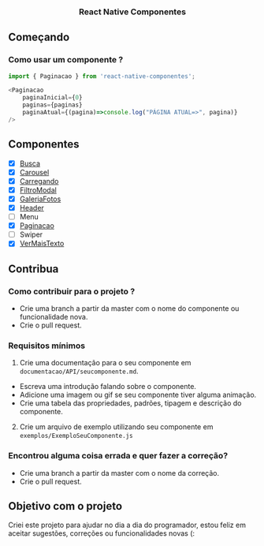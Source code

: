 <h3 align="center">React Native Componentes</p> 

## Começando

### Como usar um componente ?

```js
import { Paginacao } from 'react-native-componentes';

<Paginacao
    paginaInicial={0}
    paginas={paginas}
    paginaAtual={(pagina)=>console.log("PÁGINA ATUAL=>", pagina)}
/>
```

## Componentes 

- [x] [Busca](https://github.com/vitoralvesdev/react-native-componentes/blob/master/documentacao/API/busca.md)
- [x] [Carousel](https://github.com/vitoralvesdev/react-native-componentes/blob/master/documentacao/API/carousel.md)
- [x] [Carregando](https://github.com/vitoralvesdev/react-native-componentes/blob/master/documentacao/API/carregando.md)
- [x] [FiltroModal](https://github.com/vitoralvesdev/react-native-componentes/blob/master/documentacao/API/filtromodal.md)
- [x] [GaleriaFotos](https://github.com/vitoralvesdev/react-native-componentes/blob/master/documentacao/API/galeriafotos.md)
- [x] [Header](https://github.com/vitoralvesdev/react-native-componentes/blob/master/documentacao/API/header.md)
- [ ] Menu
- [x] [Paginacao](https://github.com/vitoralvesdev/react-native-componentes/blob/master/documentacao/API/paginacao.md)
- [ ] Swiper
- [x] [VerMaisTexto](https://github.com/vitoralvesdev/react-native-componentes/blob/master/documentacao/API/vermaistexto.md)

## Contribua

### Como contribuir para o projeto ?

- Crie uma branch a partir da master com o nome do componente ou funcionalidade nova.
- Crie o pull request.

### Requisitos mínimos

1. Crie uma documentação para o seu componente em `documentacao/API/seucomponente.md`.
- Escreva uma introdução falando sobre o componente.
- Adicione uma imagem ou gif se seu componente tiver alguma animação.
- Crie uma tabela das propriedades, padrões, tipagem e descrição do componente.

2. Crie um arquivo de exemplo utilizando seu componente em `exemplos/ExemploSeuComponente.js`

### Encontrou alguma coisa errada e quer fazer a correção?

- Crie uma branch a partir da master com o nome da correção.
- Crie o pull request.


## Objetivo com o projeto

Criei este projeto para ajudar no dia a dia do programador, estou feliz em aceitar sugestões, correções ou funcionalidades novas (:

